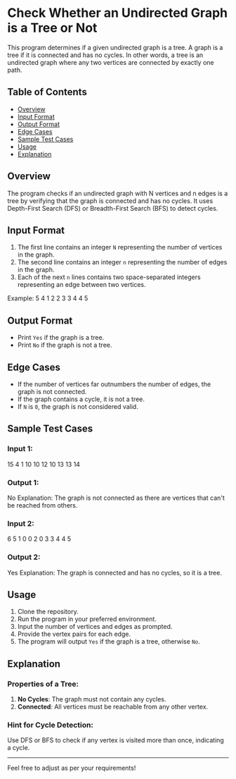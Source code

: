 # Check Whether an Undirected Graph is a Tree or Not

This program determines if a given undirected graph is a tree. A graph is a tree if it is connected and has no cycles. In other words, a tree is an undirected graph where any two vertices are connected by exactly one path.

## Table of Contents

- [Overview](#overview)
- [Input Format](#input-format)
- [Output Format](#output-format)
- [Edge Cases](#edge-cases)
- [Sample Test Cases](#sample-test-cases)
- [Usage](#usage)
- [Explanation](#explanation)

## Overview

The program checks if an undirected graph with N vertices and n edges is a tree by verifying that the graph is connected and has no cycles. It uses Depth-First Search (DFS) or Breadth-First Search (BFS) to detect cycles.

## Input Format

1. The first line contains an integer `N` representing the number of vertices in the graph.
2. The second line contains an integer `n` representing the number of edges in the graph.
3. Each of the next `n` lines contains two space-separated integers representing an edge between two vertices.

Example:
5 4 1 2 2 3 3 4 4 5



## Output Format

- Print `Yes` if the graph is a tree.
- Print `No` if the graph is not a tree.

## Edge Cases

- If the number of vertices far outnumbers the number of edges, the graph is not connected.
- If the graph contains a cycle, it is not a tree.
- If `N` is `0`, the graph is not considered valid.

## Sample Test Cases

### Input 1:
15 4 1 10 10 12 10 13 13 14


### Output 1:
No
Explanation: The graph is not connected as there are vertices that can't be reached from others.

### Input 2:
6 5 1 0 0 2 0 3 3 4 4 5


### Output 2:
Yes
Explanation: The graph is connected and has no cycles, so it is a tree.

## Usage

1. Clone the repository.
2. Run the program in your preferred environment.
3. Input the number of vertices and edges as prompted.
4. Provide the vertex pairs for each edge.
5. The program will output `Yes` if the graph is a tree, otherwise `No`.

## Explanation

### Properties of a Tree:
1. **No Cycles**: The graph must not contain any cycles.
2. **Connected**: All vertices must be reachable from any other vertex.

### Hint for Cycle Detection:
Use DFS or BFS to check if any vertex is visited more than once, indicating a cycle.

---

Feel free to adjust as per your requirements!
